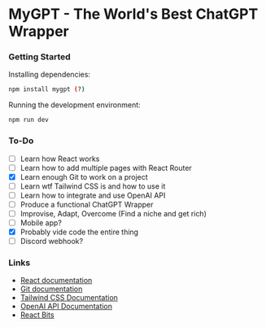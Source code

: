 # MyGPT - The World's Best ChatGPT Wrapper

### Getting Started

Installing dependencies:

```bash
npm install mygpt (?)
```

Running the development environment:

```bash
npm run dev
```

### To-Do

- [ ] Learn how React works
- [ ] Learn how to add multiple pages with React Router
- [x] Learn enough Git to work on a project
- [ ] Learn wtf Tailwind CSS is and how to use it
- [ ] Learn how to integrate and use OpenAI API
- [ ] Produce a functional ChatGPT Wrapper
- [ ] Improvise, Adapt, Overcome (Find a niche and get rich)
- [ ] Mobile app?
- [x] Probably vide code the entire thing
- [ ] Discord webhook?

### Links

- [React documentation](https://react.dev/)
- [Git documentation](https://git-scm.com/docs)
- [Tailwind CSS Documentation](https://tailwindcss.com/docs/installation/framework-guides/react-router)
- [OpenAI API Documentation](https://platform.openai.com/docs/overview)
- [React Bits](https://reactbits.dev)

